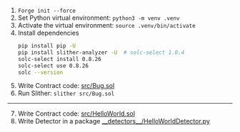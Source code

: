 1. `Forge init --force`
2. Set Python virtual environment: `python3 -m venv .venv`
3. Activate the virtual environment: `source .venv/bin/activate`
4. Install dependencies
   ```sh
   pip install pip -U
   pip install slither-analyzer -U  # solc-select 1.0.4
   solc-select install 0.8.26
   solc-select use 0.8.26
   solc --version
   ```
5. Write Contract code: [src/Bug.sol](./src/Bug.sol)
6. Run Slither: `slither src/Bug.sol`

---

7. Write Contract code: [src/HelloWorld.sol](./src/HelloWorld.sol)
8. Write Detector in a package [\_\_detectors\_\_/HelloWorldDetector.py](./__detectors__/HelloWorldDetector.py)
